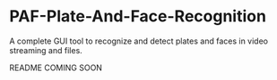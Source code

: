 # PAF-Plate-And-Face-Recognition
A complete GUI tool to recognize and detect plates and faces in video streaming and files.


README COMING SOON
